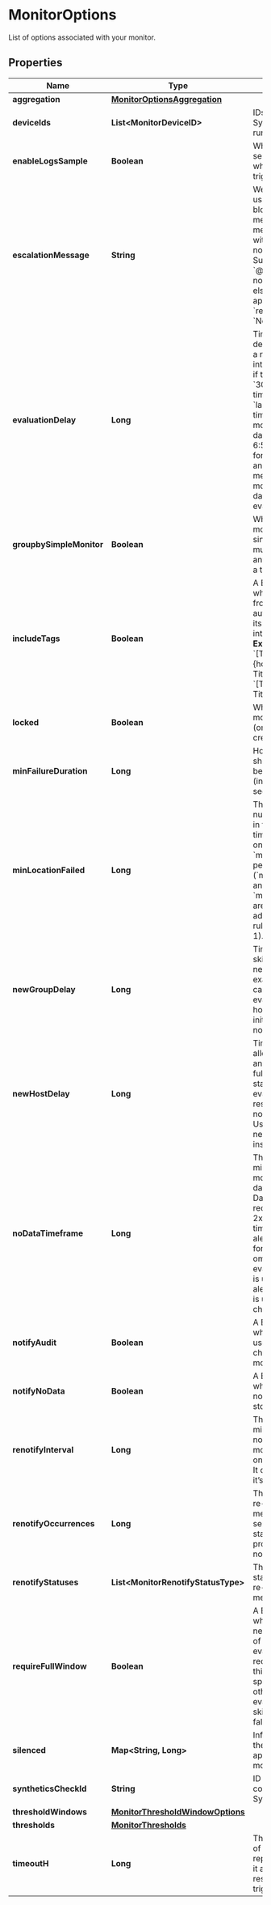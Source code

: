 # MonitorOptions

List of options associated with your monitor.

## Properties

| Name                     | Type                                                                  | Description                                                                                                                                                                                                                                                                                                                                                           | Notes                 |
| ------------------------ | --------------------------------------------------------------------- | --------------------------------------------------------------------------------------------------------------------------------------------------------------------------------------------------------------------------------------------------------------------------------------------------------------------------------------------------------------------- | --------------------- |
| **aggregation**          | [**MonitorOptionsAggregation**](MonitorOptionsAggregation.md)         |                                                                                                                                                                                                                                                                                                                                                                       | [optional]            |
| **deviceIds**            | **List&lt;MonitorDeviceID&gt;**                                       | IDs of the device the Synthetics monitor is running on.                                                                                                                                                                                                                                                                                                               | [optional] [readonly] |
| **enableLogsSample**     | **Boolean**                                                           | Whether or not to send a log sample when the log monitor triggers.                                                                                                                                                                                                                                                                                                    | [optional]            |
| **escalationMessage**    | **String**                                                            | We recommend using the [is_renotify](https://docs.datadoghq.com/monitors/notify/?tab=is_alert#renotify), block in the original message instead. A message to include with a re-notification. Supports the &#x60;@username&#x60; notification we allow elsewhere. Not applicable if &#x60;renotify_interval&#x60; is &#x60;None&#x60;.                                 | [optional]            |
| **evaluationDelay**      | **Long**                                                              | Time (in seconds) to delay evaluation, as a non-negative integer. For example, if the value is set to &#x60;300&#x60; (5min), the timeframe is set to &#x60;last_5m&#x60; and the time is 7:00, the monitor evaluates data from 6:50 to 6:55. This is useful for AWS CloudWatch and other backfilled metrics to ensure the monitor always has data during evaluation. | [optional]            |
| **groupbySimpleMonitor** | **Boolean**                                                           | Whether the log alert monitor triggers a single alert or multiple alerts when any group breaches a threshold.                                                                                                                                                                                                                                                         | [optional]            |
| **includeTags**          | **Boolean**                                                           | A Boolean indicating whether notifications from this monitor automatically inserts its triggering tags into the title. **Examples** - If &#x60;True&#x60;, &#x60;[Triggered on {host:h1}] Monitor Title&#x60; - If &#x60;False&#x60;, &#x60;[Triggered] Monitor Title&#x60;                                                                                           | [optional]            |
| **locked**               | **Boolean**                                                           | Whether or not the monitor is locked (only editable by creator and admins).                                                                                                                                                                                                                                                                                           | [optional]            |
| **minFailureDuration**   | **Long**                                                              | How long the test should be in failure before alerting (integer, number of seconds, max 7200).                                                                                                                                                                                                                                                                        | [optional]            |
| **minLocationFailed**    | **Long**                                                              | The minimum number of locations in failure at the same time during at least one moment in the &#x60;min_failure_duration&#x60; period (&#x60;min_location_failed&#x60; and &#x60;min_failure_duration&#x60; are part of the advanced alerting rules - integer, &gt;&#x3D; 1).                                                                                         | [optional]            |
| **newGroupDelay**        | **Long**                                                              | Time (in seconds) to skip evaluations for new groups. For example, this option can be used to skip evaluations for new hosts while they initialize. Must be a non negative integer.                                                                                                                                                                                   | [optional]            |
| **newHostDelay**         | **Long**                                                              | Time (in seconds) to allow a host to boot and applications to fully start before starting the evaluation of monitor results. Should be a non negative integer. Use new_group_delay instead.                                                                                                                                                                           | [optional]            |
| **noDataTimeframe**      | **Long**                                                              | The number of minutes before a monitor notifies after data stops reporting. Datadog recommends at least 2x the monitor timeframe for query alerts or 2 minutes for service checks. If omitted, 2x the evaluation timeframe is used for query alerts, and 24 hours is used for service checks.                                                                         | [optional]            |
| **notifyAudit**          | **Boolean**                                                           | A Boolean indicating whether tagged users is notified on changes to this monitor.                                                                                                                                                                                                                                                                                     | [optional]            |
| **notifyNoData**         | **Boolean**                                                           | A Boolean indicating whether this monitor notifies when data stops reporting.                                                                                                                                                                                                                                                                                         | [optional]            |
| **renotifyInterval**     | **Long**                                                              | The number of minutes after the last notification before a monitor re-notifies on the current status. It only re-notifies if it’s not resolved.                                                                                                                                                                                                                       | [optional]            |
| **renotifyOccurrences**  | **Long**                                                              | The number of times re-notification messages should be sent on the current status at the provided re-notification interval.                                                                                                                                                                                                                                           | [optional]            |
| **renotifyStatuses**     | **List&lt;MonitorRenotifyStatusType&gt;**                             | The types of monitor statuses for which re-notification messages are sent.                                                                                                                                                                                                                                                                                            | [optional]            |
| **requireFullWindow**    | **Boolean**                                                           | A Boolean indicating whether this monitor needs a full window of data before it’s evaluated. We highly recommend you set this to &#x60;false&#x60; for sparse metrics, otherwise some evaluations are skipped. Default is false.                                                                                                                                      | [optional]            |
| **silenced**             | **Map&lt;String, Long&gt;**                                           | Information about the downtime applied to the monitor.                                                                                                                                                                                                                                                                                                                | [optional]            |
| **syntheticsCheckId**    | **String**                                                            | ID of the corresponding Synthetic check.                                                                                                                                                                                                                                                                                                                              | [optional]            |
| **thresholdWindows**     | [**MonitorThresholdWindowOptions**](MonitorThresholdWindowOptions.md) |                                                                                                                                                                                                                                                                                                                                                                       | [optional]            |
| **thresholds**           | [**MonitorThresholds**](MonitorThresholds.md)                         |                                                                                                                                                                                                                                                                                                                                                                       | [optional]            |
| **timeoutH**             | **Long**                                                              | The number of hours of the monitor not reporting data before it automatically resolves from a triggered state.                                                                                                                                                                                                                                                        | [optional]            |
